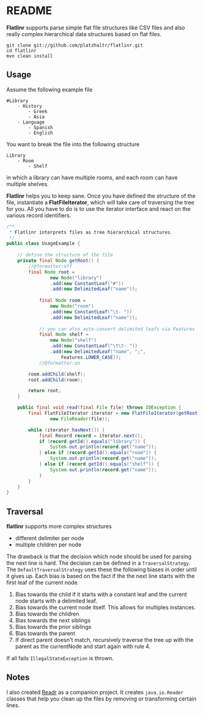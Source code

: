 # README #

**Flatlinr** supports parse simple flat file structures like CSV files and also really complex hierarchical data structures based on flat files.

	git clone git://github.com/platzhaltr/flatlinr.git
	cd flatlinr
	mvn clean install

## Usage ##

Assume the following example file

	#Library
		- History
			- Greek
			- Asia
		- Language
			- Spanish
			- English
			
You want to break the file into the following structure

	Library
		- Room
			- Shelf	

in which a library can have multiple rooms, and each room can have multiple shelves.

**Flatlinr** helps you to keep sane. Once you have defined the structure of the file, instantiate a **FlatFileIterator**, which will take care of traversing the tree for you. All you have to do is to use the iterator interface and react on the various record identifiers.

```java
/**
 * Flatlinr interprets files as tree hierarchical structures.
 */
public class UsageExample {
	
	// define the structure of the file
	private final Node getRoot() {
		//@formatter:off
		final Node root = 
				new Node("library")
				.add(new ConstantLeaf("#"))
				.add(new DelimitedLeaf("name"));
			
			final Node room = 
				new Node("room")
				.add(new ConstantLeaf("\t- "))
				.add(new DelimitedLeaf("name"));
			
			// you can also auto-convert delimited leafs via Features
			final Node shelf = 
				new Node("shelf")
				.add(new ConstantLeaf("\t\t- "))
				.add(new DelimitedLeaf("name", ";",
					Features.LOWER_CASE));
			//@formatter:on

		room.addChild(shelf);
		root.addChild(room);

		return root;
	}

	public final void read(final File file) throws IOException {
		final FlatFileIterator iterator = new FlatFileIterator(getRoot(),
				new FileReader(file));

		while (iterator.hasNext()) {
			final Record record = iterator.next();
			if (record.getId().equals("library")) {
				System.out.println(record.get("name"));
			} else if (record.getId().equals("room")) {
				System.out.println(record.get("name"));
			} else if (record.getId().equals("shelf")) {
				System.out.println(record.get("name"));
			}
		}
	}
}
```

## Traversal ##

**flatlinr** supports more complex structures

- different delimiter per node
- multiple children per node

The drawback is that the decision which node should be used for parsing the next line is hard. The decision can be defined in a `TraversalStrategy`. The `DefaultTraversalStrategy` uses these the following biases in order until it gives up. Each bias is based on the fact if the the next line starts with the first leaf of the current node.

1. Bias towards the child if it starts with a constant leaf and the current node starts with a delimited leaf.
2. Bias towards the current node itself. This allows for multiples instances.
3. Bias towards the children
4. Bias towards the next siblings
5. Bias towards the prior siblings
6. Bias towards the parent
7. If direct parent doesn't match, recursively traverse the tree up with the parent as the currentNode and start again with rule 4.

If all fails `IllegalStateException` is thrown.

## Notes ##

I also created [Readr](https://github.com/platzhaltr/readr) as a companion project. It creates `java.io.Reader` classes that help you clean up the files by removing or transforming certain lines.
